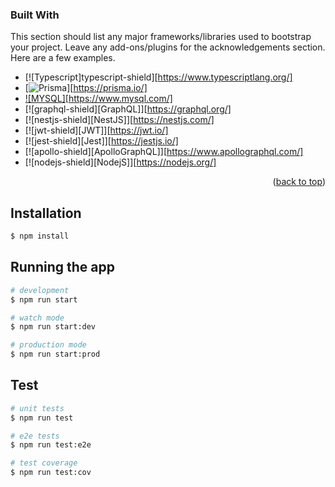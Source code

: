 

### Built With

This section should list any major frameworks/libraries used to bootstrap your project. Leave any add-ons/plugins for the acknowledgements section. Here are a few examples.

* [![Typescript]typescript-shield][https://www.typescriptlang.org/]
* [![Prisma][prisma-shield]][https://prisma.io/]
* [![MYSQL]][mysql-shield][https://www.mysql.com/]
* [![graphql-shield][GraphQL]][https://graphql.org/]
* [![nestjs-shield][NestJS]][https://nestjs.com/]
* [![jwt-shield][JWT]][https://jwt.io/]
* [![jest-shield][Jest]][https://jestjs.io/]
* [![apollo-shield][ApolloGraphQL]][https://www.apollographql.com/]
* [![nodejs-shield][NodejS]][https://nodejs.org/]



<p align="right">(<a href="#readme-top">back to top</a>)</p>


## Installation

```bash
$ npm install
```

## Running the app

```bash
# development
$ npm run start

# watch mode
$ npm run start:dev

# production mode
$ npm run start:prod
```

## Test

```bash
# unit tests
$ npm run test

# e2e tests
$ npm run test:e2e

# test coverage
$ npm run test:cov
```


<!-- MARKDOWN LINKS & IMAGES -->
<!-- https://www.markdownguide.org/basic-syntax/#reference-style-links -->
[typescript-shield]: https://img.shields.io/badge/typescript-20232A?style=for-the-badge&logo=typescript&logoColor=61DAFB
[prisma-shield]: https://img.shields.io/badge/prisma-20232A?style=for-the-badge&logo=prisma&logoColor=61DAFB
[mysql-shield]: https://img.shields.io/badge/mysql-20232A?style=for-the-badge&logo=mysql&logoColor=61DAFB
[graphql-shield]: https://img.shields.io/badge/graphql-20232A?style=for-the-badge&logo=graphql&logoColor=61DAFB
[nestjs-shield]: https://img.shields.io/badge/nestjs-20232A?style=for-the-badge&logo=nestjs&logoColor=61DAFB
[jwt-shield]: https://img.shields.io/badge/jwt-20232A?style=for-the-badge&logo=jwt&logoColor=61DAFB
[jest-shield]: https://img.shields.io/badge/jest-20232A?style=for-the-badge&logo=jest&logoColor=61DAFB
[apollo-shield]: https://img.shields.io/badge/apollo-20232A?style=for-the-badge&logo=apollographql&logoColor=61DAFB
[nodejs-shield]: https://img.shields.io/badge/nodejs-20232A?style=for-the-badge&logo=nodejs&logoColor=61DAFB